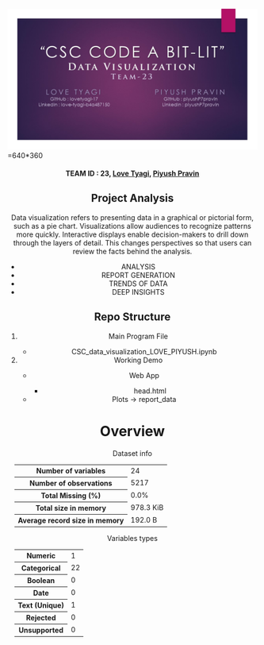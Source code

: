 ![homepage_pic](https://github.com/piyushP7pravin/CSC-Code-A-Bit-Lit/blob/master/homepage_pic.jpg)=640*360
<center><h4>TEAM ID : 23, <a href="https://github.com/lovetyagi-17">Love Tyagi</a>, <a href="https://github.com/piyushP7pravin"> Piyush Pravin</a>
 
 
<h2> Project Analysis </h2>
<p>Data visualization refers to presenting data in a graphical or pictorial form, such as a pie chart. Visualizations allow audiences to recognize patterns more quickly. Interactive displays enable decision-makers to drill down through the layers of detail. This changes perspectives so that users can review the facts behind the analysis.
</p>
<ul>
    <li>ANALYSIS
</li>
    <li>REPORT GENERATION</li>
    <li>TRENDS OF DATA
</li>
    <li>DEEP INSIGHTS</li>
   </ul>
    

<h2>Repo Structure</h2>
<ol>
    <li> Main Program File </li>
         <ul>
             <li>CSC_data_visualization_LOVE_PIYUSH.ipynb</li>
    </ul>
    <li> Working Demo </li>
        <ul> 
            <li>Web App</li>
                <ul>
                    <li>head.html</li>
            </ul>
            <li> Plots -> report_data</li>
            </ol>
<div class="container pandas-profiling">
    <div class="row headerrow highlight">
        <h1>Overview</h1>
    </div>
    <div class="row variablerow">
    <div class="col-md-6 namecol">
        <p class="h4">Dataset info</p>
        <table class="stats" style="margin-left: 1em;">
            <tbody>
            <tr>
                <th>Number of variables</th>
                <td>24 </td>
            </tr>
            <tr>
                <th>Number of observations</th>
                <td>5217 </td>
            </tr>
            <tr>
                <th>Total Missing (%)</th>
                <td>0.0% </td>
            </tr>
            <tr>
                <th>Total size in memory</th>
                <td>978.3 KiB </td>
            </tr>
            <tr>
                <th>Average record size in memory</th>
                <td>192.0 B </td>
            </tr>
            </tbody>
        </table>
    </div>
    <div class="col-md-6 namecol">
        <p class="h4">Variables types</p>
        <table class="stats" style="margin-left: 1em;">
            <tbody>
            <tr>
                <th>Numeric</th>
                <td>1 </td>
            </tr>
            <tr>
                <th>Categorical</th>
                <td>22 </td>
            </tr>
            <tr>
                <th>Boolean</th>
                <td>0 </td>
            </tr>
            <tr>
                <th>Date</th>
                <td>0 </td>
            </tr>
            <tr>
                <th>Text (Unique)</th>
                <td>1 </td>
            </tr>
            <tr>
                <th>Rejected</th>
                <td>0 </td>
            </tr>
            <tr>
                <th>Unsupported</th>
                <td>0 </td>
            </tr>
            </tbody>
        </table>
    </div>

